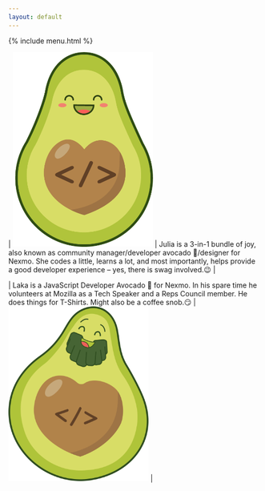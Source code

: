 ```yaml
---
layout: default
---
```

{% include menu.html %}

| <img src="/assets/img/julia.png" style="width: 280px;"> | Julia is a 3-in-1 bundle of joy, also known as community manager/developer avocado 🥑/designer for Nexmo. She codes a little, learns a lot, and most importantly, helps provide a good developer experience – yes, there is swag involved.😉 |

| Laka is a JavaScript Developer Avocado 🥑 for Nexmo. In his spare time he volunteers at Mozilla as a Tech Speaker and a Reps Council member. He does things for T-Shirts. Might also be a coffee snob.😏  | <img src="/assets/img/laka.png" style="width: 280px;"> |